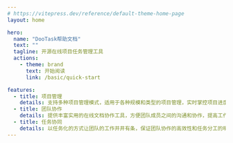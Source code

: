 ```yaml
---
# https://vitepress.dev/reference/default-theme-home-page
layout: home

hero:
  name: "DooTask帮助文档"
  text: ""
  tagline: 开源在线项目任务管理工具
  actions:
    - theme: brand
      text: 开始阅读
      link: /basic/quick-start

features:
  - title: 项目管理
    details: 支持多种项目管理模式，适用于各种规模和类型的项目管理，实时掌控项目进度，优化工作流程。
  - title: 团队协作
    details: 提供丰富实用的在线文档协作工具，方便团队成员之间的沟通和协作，提高工作效率。
  - title: 任务协同
    details: 以任务化的方式让团队的工作井井有条，保证团队协作的高效性和任务分工的明确性。
---
```


